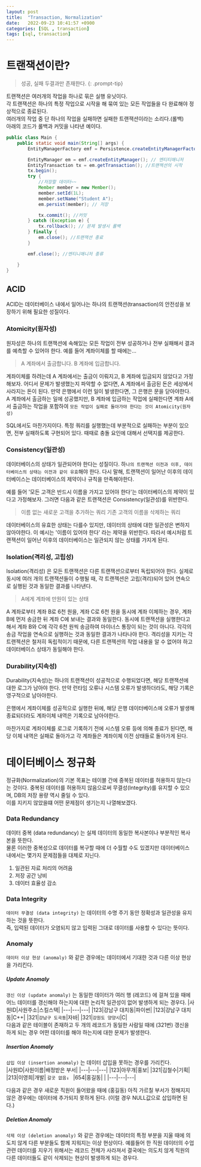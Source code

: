```yaml
---
layout: post
title:  "Transaction, Normalization"
date:   2022-09-23 10:41:57 +0900
categories: [SQL , transaction]
tags: [sql, transaction]
---
```


# 트랜잭션이란?

> 성공, 실패 두결과만 존재한다.
{: .prompt-tip}

트랜잭션은 여러개의 작업을 하나로 묶은 실행 유닛이다.  
각 트랜잭션은 하나의 특정 작업으로 시작을 해 묶여 있는 모든 작업들을 다 완료해야 정상적으로 종료된다.   
여러개의 작업 중 단 하나의 작업을 실패하면 실패한 트랜잭션이라는 소리다.(롤백)    
아래의 코드가 롤백과 커밋을 나타낸 예이다.

```java
public class Main {
    public static void main(String[] args) {
        EntityManagerFactory emf = Persistence.createEntityManagerFactory("test");

        EntityManager em = emf.createEntityManager(); // 엔티티매니저
        EntityTransaction tx = em.getTransaction(); //트랜젝션의 시작
        tx.begin();
        try {
            //저장할 데이터~~
            Member member = new Member();
            member.setId(1L);
            member.setName("Student A");
            em.persist(member); // 저장

            tx.commit(); //커밋
        } catch (Exception e) {
            tx.rollback(); // 문제 발생시 롤백
        } finally {
            em.close(); //트랜잭션 종료
        }

        emf.close(); //엔티니매니저 종류

    }
}
```
  
## ACID
ACID는 데이터베이스 내에서 일어나는 하나의 트랜잭션(transaction)의 안전성을 보장하기 위해 필요한 성질이다.  


### Atomicity(원자성)
원자성은 하나의 트랜잭션에 속해있는 모든 작업이 전부 성공하거나 전부 실패해서 결과를 예측할 수 있어야 한다. 예를 들어 계좌이체를 할 때에는... 

> A 계좌에서 출금합니다.
> B 계좌에 입금합니다.

계좌이체를 하려는데 A 계좌에서는 출금이 이뤄지고, B 계좌에 입금되지 않았다고 가정해보자. 어디서 문제가 발생했는지 파악할 수 없다면, A 계좌에서 출금된 돈은 세상에서 사라지는 돈이 된다. 만약 은행에서 이런 일이 발생한다면, 그 은행은 문을 닫아야한다. A 계좌에서 출금하는 일에 성공했지만, B 계좌에 입금하는 작업에 실패한다면 계좌 A에서 출금하는 작업을 포함하여 `모든 작업이 실패로 돌아가야 한다는 것이 Atomicity(원자성)`

SQL에서도 마찬가지이다. 특정 쿼리를 실행했는데 부분적으로 실패하는 부분이 있으면, 전부 실패하도록 구현되어 있다. 때때로 충돌 요인에 대해서 선택지를 제공한다.


### Consistency(일관성)
데이터베이스의 상태가 일관되어야 한다는 성질이다. 하`나의 트랜잭션 이전과 이후, 데이터베이스의 상태는 이전과 같이 유효`해야 한다. 다시 말해, 트랜잭션이 일어난 이후의 데이터베이스는 데이터베이스의 제약이나 규칙을 만족해야한다.

예를 들어 '모든 고객은 반드시 이름을 가지고 있어야 한다'는 데이터베이스의 제약이 있다고 가정해보자. 그러면 다음과 같은 트랜잭션은 Consistency(일관성)를 위반한다.

>이름 없는 새로운 고객을 추가하는 쿼리
>기존 고객의 이름을 삭제하는 쿼리

데이터베이스의 유효한 상태는 다를수 있지만, 데이터의 상태에 대한 일관성은 변하지 않아야한다. 이 예시는 '이름이 있어야 한다' 라는 제약을 위반한다. 따라서 예시처럼 트랜잭션이 일어난 이후의 데이터베이스는 일관되지 않는 상태를 가지게 된다.


### Isolation(격리성, 고립성)
Isolation(격리성) 은 모든 트랜잭션은 다른 트랜잭션으로부터 독립되어야 한다.
실제로 동시에 여러 개의 트랜잭션들이 수행될 때, 각 트랜젝션은 고립(격리)되어 있어 연속으로 실행된 것과 동일한 결과를 나타낸다.

> A에게 계좌에 만원이 있는 상태

A 계좌로부터 계좌 B로 6천 원을, 계좌 C로 6천 원을 동시에 계좌 이체하는 경우, 계좌 B에 먼저 송금한 뒤 계좌 C에 보내는 결과와 동일한다.
동시에 트랜잭션을 실행한다고 해서 계좌 B와 C에 각각 6천 원씩 송금하여 마이너스 통장이 되는 것이 아니다. 각각의 송금 작업을 연속으로 실행하는 것과 동일한 결과가 나타나야 한다. 격리성을 지키는 각 트랜젝션은 철저히 독립적이기 때문에, 다른 트랜젝션의 작업 내용을 알 수 없어야 하고 데이터베이스 상태가 동일해야 한다.


### Durability(지속성)
Durability(지속성)는 하나의 트랜잭션이 성공적으로 수행되었다면, 해당 트랜잭션에 대한 로그가 남아야 한다. 만약 런타임 오류나 시스템 오류가 발생하더라도, 해당 기록은 영구적으로 남아야한다.  

은행에서 게좌이체를 성공적으로 실행한 뒤에, 해당 은행 데이터베이스에 오류가 발생해 종료되더라도 계좌이체 내역은 기록으로 남아야한다.

마찬가지로 계좌이체를 로그로 기록하기 전에 시스템 오류 등에 의해 종료가 된다면, 해당 이체 내역은 실패로 돌아가고 각 계좌들은 계좌이체 이전 상태들로 돌아가게 된다.


# 데이터베이스 정규화
정규화(Normalization)의 기본 목표는 테이블 간에 중복된 데이터를 허용하지 않는다는 것이다. 중복된 데이터를 허용하지 않음으로써 무결성(Integrity)를 유지할 수 있으며, DB의 저장 용량 역시 줄일 수 있다.   
이를 지키지 않았을떄 어떤 문제점이 생기는지 나열해보겠다.   
   
### Data Redundancy
데이터 중복 (data redundancy) 는 실제 데이터의 동일한 복사본이나 부분적인 복사본을 뜻한다.  
물론 이러한 중복성으로 데이터를 복구할 때에 더 수월할 수도 있겠지만 데이터베이스 내에서는 몇가지 문제점들을 대체로 지닌다.  

1. 일관된 자료 처리의 어려움
2. 저장 공간 낭비
3. 데이터 효율성 감소  

### Data Integrity
`데이터 무결성 (data integrity)` 는 데이터의 수명 주기 동안 정확성과 일관성을 유지하는 것을 뜻한다.  
즉, 입력된 데이터가 오염되지 않고 입력된 그대로 데이터를 사용할 수 있다는 뜻이다.  
  
### Anomaly
`데이터 이상 현상 (anomaly)` 와 같은 경우에는 데이터에서 기대한 것과 다른 이상 현상을 가리킨다.  

##### Update Anomaly
`갱신 이상 (update anomaly)` 는 동일한 데이터가 여러 행 (레코드) 에 걸쳐 있을 때에 어느 데이터를 갱신해야 하는지에 대한 논리적 일관성이 없어 발생하게 되는 경우다.
|사원ID|사원주소|스킬스택|
|---|---|---|
|123|강남구 대치동|파이썬|
|123|강남구 대치동|C++|
|321|`강남구 도곡동`|자바|
|321|`강원도 양양시`|C|  
다음과 같은 테이블이 존재하고 두 개의 레코드가 동일한 사람일 때에 (321번) 갱신을 하게 되는 경우 어떤 데이터를 해야 하는지에 대한 문제가 발생한다.  

#####  Insertion Anomaly
`삽입 이상 (insertion anomaly)` 는 데이터 삽입을 못하는 경우를 가리킨다.  
|사원ID|사원이름|배정받은 부서|
|---|---|---|
|123|아무개|홍보|
|321|김철수|기획|
|213|이영희|개발|
`갈곳 없음↓ `
|654|홍길동|    | 
|---|---|---|

다음과 같은 경우 새로운 직원이 들어왔을 때에 (홍길동) 아직 가르칠 부서가 정해지지 않은 경우에는 데이터에 추가되지 못하게 된다. (이럴 경우 NULL값으로 삽입하면 된다.)


#####  Deletion Anomaly
`삭제 이상 (deletion anomaly)` 와 같은 경우에는 데이터의 특정 부분을 지울 때에 의도치 않게 다른 부분들도 함께 지워지는 이상 현상이다.
예를들어 한 직원 데이터의 수업 관련 데이터를 지우기 위해서는 레코드 전체가 사라져서 결국에는 의도치 않게 직원의 다른 데이터들도 같이 삭제되는 현상이 발생하게 되는 경우다.


